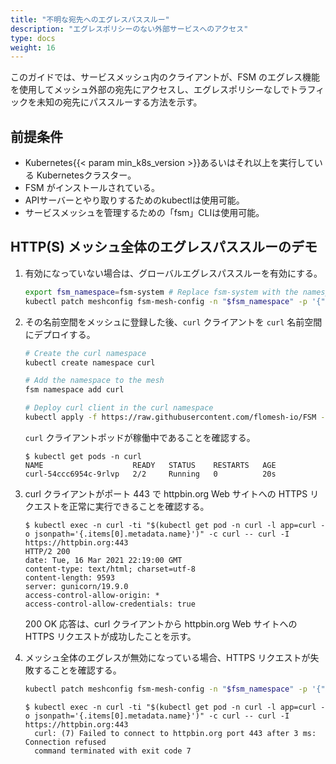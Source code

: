 ```yaml
---
title: "不明な宛先へのエグレスパススルー"
description: "エグレスポリシーのない外部サービスへのアクセス"
type: docs
weight: 16
---
```


このガイドでは、サービスメッシュ内のクライアントが、FSM のエグレス機能を使用してメッシュ外部の宛先にアクセスし、エグレスポリシーなしでトラフィックを未知の宛先にパススルーする方法を示す。

## 前提条件
- Kubernetes{{< param min_k8s_version >}}あるいはそれ以上を実行している Kubernetesクラスター。
- FSM がインストールされている。
- APIサーバーとやり取りするためのkubectlは使用可能。
- サービスメッシュを管理するための「fsm」CLIは使用可能。


## HTTP(S) メッシュ全体のエグレスパススルーのデモ

1. 有効になっていない場合は、グローバルエグレスパススルーを有効にする。
    ```bash
    export fsm_namespace=fsm-system # Replace fsm-system with the namespace where FSM is installed
    kubectl patch meshconfig fsm-mesh-config -n "$fsm_namespace" -p '{"spec":{"traffic":{"enableEgress":true}}}'  --type=merge
    ```

1. その名前空間をメッシュに登録した後、`curl` クライアントを `curl` 名前空間にデプロイする。
    ```bash
    # Create the curl namespace
    kubectl create namespace curl

    # Add the namespace to the mesh
    fsm namespace add curl

    # Deploy curl client in the curl namespace
    kubectl apply -f https://raw.githubusercontent.com/flomesh-io/FSM -docs/{{< param fsm_branch >}}/manifests/samples/curl/curl.yaml -n curl
    ```

    `curl` クライアントポッドが稼働中であることを確認する。

    ```console
    $ kubectl get pods -n curl
    NAME                    READY   STATUS    RESTARTS   AGE
    curl-54ccc6954c-9rlvp   2/2     Running   0          20s
    ```

1. curl クライアントがポート 443 で httpbin.org Web サイトへの HTTPS リクエストを正常に実行できることを確認する。
    ```console
    $ kubectl exec -n curl -ti "$(kubectl get pod -n curl -l app=curl -o jsonpath='{.items[0].metadata.name}')" -c curl -- curl -I https://httpbin.org:443
    HTTP/2 200
    date: Tue, 16 Mar 2021 22:19:00 GMT
    content-type: text/html; charset=utf-8
    content-length: 9593
    server: gunicorn/19.9.0
    access-control-allow-origin: *
    access-control-allow-credentials: true
    ```

    200 OK 応答は、curl クライアントから httpbin.org Web サイトへの HTTPS リクエストが成功したことを示す。

1. メッシュ全体のエグレスが無効になっている場合、HTTPS リクエストが失敗することを確認する。
    ```bash
    kubectl patch meshconfig fsm-mesh-config -n "$fsm_namespace" -p '{"spec":{"traffic":{"enableEgress":false}}}'  --type=merge
    ```
    ```console
    $ kubectl exec -n curl -ti "$(kubectl get pod -n curl -l app=curl -o jsonpath='{.items[0].metadata.name}')" -c curl -- curl -I https://httpbin.org:443
	  curl: (7) Failed to connect to httpbin.org port 443 after 3 ms: Connection refused
	  command terminated with exit code 7
    ```
